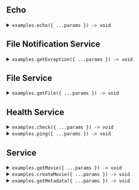 
## Echo


<details><summary> <code>examples.echo({ ...params }) -> void</code> </summary>

<dl>
<dd>

#### 🔌 Usage

<dl>

<dd>

```ts
await seedExamples.echo("Hello world!");
```

</dl>

</dd>





</dd>
</dl>

</details>




## File Notification Service


<details><summary> <code>examples.getException({ ...params }) -> void</code> </summary>

<dl>
<dd>

#### 🔌 Usage

<dl>

<dd>

```ts
await seedExamples.file.notification.service.getException("notification-hsy129x");
```

</dl>

</dd>





</dd>
</dl>

</details>




## File Service


<details><summary> <code>examples.getFile({ ...params }) -> void</code> </summary>

<dl>
<dd>

#### 🔌 Usage

<dl>

<dd>

```ts
await seedExamples.file.service.getFile("file.txt", {
    xFileApiVersion: "0.0.2"
});
```

</dl>

</dd>





</dd>
</dl>

</details>




## Health Service


<details><summary> <code>examples.check({ ...params }) -> void</code> </summary>

<dl>
<dd>

#### 🔌 Usage

<dl>

<dd>

```ts
await seedExamples.health.service.check("id-2sdx82h");
```

</dl>

</dd>





</dd>
</dl>

</details>


<details><summary> <code>examples.ping({ ...params }) -> void</code> </summary>

<dl>
<dd>

#### 🔌 Usage

<dl>

<dd>

```ts
await seedExamples.health.service.ping();
```

</dl>

</dd>





</dd>
</dl>

</details>




## Service


<details><summary> <code>examples.getMovie({ ...params }) -> void</code> </summary>

<dl>
<dd>

#### 🔌 Usage

<dl>

<dd>

```ts
await seedExamples.service.getMovie("movie-c06a4ad7");
```

</dl>

</dd>





</dd>
</dl>

</details>


<details><summary> <code>examples.createMovie({ ...params }) -> void</code> </summary>

<dl>
<dd>

#### 🔌 Usage

<dl>

<dd>

```ts
await seedExamples.service.createMovie({
    id: "movie-c06a4ad7",
    title: "The Boy and the Heron",
    from: "Hayao Miyazaki",
    rating: 8,
    type: "movie",
    tag: "tag-wf9as23d"
});
```

</dl>

</dd>





</dd>
</dl>

</details>


<details><summary> <code>examples.getMetadata({ ...params }) -> void</code> </summary>

<dl>
<dd>

#### 🔌 Usage

<dl>

<dd>

```ts
await seedExamples.service.getMetadata({
    xApiVersion: "0.0.1",
    shallow: false,
    tag: "development"
});
```

</dl>

</dd>





</dd>
</dl>

</details>


